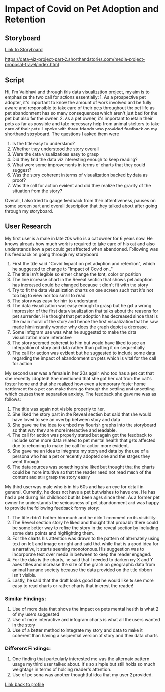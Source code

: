 # Impact of Covid on Pet Adoption and Retention

## Storyboard
[Link to Storyboard](https://data-viz-project-part-2.shorthandstories.com/media-project-proposal-travel/index.html)

https://data-viz-project-part-2.shorthandstories.com/media-project-proposal-travel/index.html

## Script
Hi, I'm Vaibhavi and through this data visualization project, my aim is to emphasize the two call for actions essentially: 1. As a prospective pet adopter, it's important to know the amount of work involved and be fully aware and responsible to take care of their pets throughout the pet life as pet abandonment has so many consequences which aren't just bad for the pet but also for the owner. 2. As a pet owner, it's important to retain their pets as far as possible and take necessary help from animal shelters to take care of their pets. I spoke with three friends who provided feedback on my shorthand storyboard. The questions I asked them were

1. Is the title easy to understand?
2. Whether they understood the story overall
3. Were the data visualizations easy to grasp
4. Did they find the data viz interesting enough to keep reading?
5. What were some improvements in terms of charts that they could suggest?
6. Was the story coherent in terms of visualization backed by data as proof?
7. Was the call for action evident and did they realize the gravity of the situation from the story?


Overall, I also tried to gauge feedback from their attentiveness, pauses on some screen part and overall description that they talked about after going through my storyboard.

## User Research
My first user is a male in late 20s who is a cat owner for 6 years now. He knows already how much work is required to take care of his cat and also understands how a pet could get affected when abandoned. Following was his feedback on going through my storyboard:

1. First the title said "Covid Impact on pet adoption and retention", which he suggested to change to "Impact of Covid on.."
2. The title isn't legible so either change the font, color or position
3. The line increase chart in the Reveal section that shows pet adoption has increased could be changed because it didn't fit with the story
4. Try to fit the data visualization charts on one screen such that it's not too big to view nor too small to read
5. The story was easy for him to understand
6. The data visualization was easy enough to grasp but he got a wrong impression of the first data visualization that talks about the reasons for pet surrender. He thought that pet adoption has decreased since that is the main moral of the story and hence the first visualization that he saw made him instantly wonder why does the graph depict a decrease. 
7. Some infogram use was what he suggested to make the data visualization more interactive
8. The story seemed coherent to him but would have liked to see an integration of story and data rather than putting it on sequentially 
9. The call for action was evident but he suggested to include some data regarding the impact of abandonment on pets which is vital for the call for action


My second user was a female in her 20s again who too has a pet cat that she recently adopted! She mentioned that she got her cat from the cat's foster home and that she realized how even a temporary foster home settlement for a pet can make them go through the settling and unsettling which causes them separation anxiety. The feedback she gave me was as follows:

1. The title was again not visible properly to her.
2. She liked the story part in the Reveal section but said that she would have loved to see an overlap between story and data
3. She gave me the idea to embed my flourish graphs into the storyboard so that way they are more interactive and readable.
4. The call for action was properly stated but again got the feedback to include some more data related to pet mental health that gets affected due to rehoming to make the call for action more evident. 
5. She gave me an idea to integrate my story and data by the use of a persona who has a pet or recently adopted one and the stages they went through
6. The data sources was something she liked but thought that the charts could be more intuitive so that the reader need not read much of the content and still grasp the story easily


My third user was male who is in his 60s and has an eye for detail in general. Currently, he does not have a pet but wishes to have one. He has had a pet during his childhood but its been ages since then. As a former pet owner he understands the seriousness of pet abandonment and was happy to provide the following feedback formy story:

1. The title didn't bother him much and he didn't comment on its visibility.
2. The Reveal section story he liked and thought that probably there could be some better way to refine the story in the reveal section by including some data points and highlighting them. 
3. For the charts his attention was drawn to the pattern of alternately using text on left and image on right and said that while that is a good idea for a narrative, it starts seeming monotonous. His suggestion was to incorporate text over media in between to keep the reader engaged. 
4. For the data is the charts, he said that I needed to darken my X and Y axes titles and increase the size of the graph on geographic data from animal humane society because the data provided on the title ribbon isn't visible.
5. Lastly, he said that the draft looks good but he would like to see more easy to read charts or rather charts that interest the reader!


### Similar Findings:
1. Use of more data that shows the impact on pets mental health is what 2 of my users suggested
2. Use of more interactive and infogram charts is what all the users wanted in the story
3. Use of a better method to integrate my story and data to make it coherent than having a sequential version of story and then data charts

### Different Findings:
1. One finding that partcularly interested me was the alternate pattern usage my third user talked about. It's so simple but still holds so much weightage in terms of holding reader's attention.
2. Use of persona was another thoughtful idea that my user 2 provided. 


[Link back to profile](https://vaibhavibhidecmu.github.io/bhidePortfolio/)




